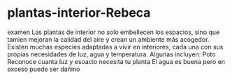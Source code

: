 # plantas-interior-Rebeca
 examen
 Las plantas de interior no solo embellecen los espacios, sino que tamien mejoran la calidad del aire y crean un ambiente más acogedor.
 Existen muchas especies adaptadas a vivir en interiores, cada una con sus propias necesidades de luz, agua y temperatura. 
 Algunas incluyen:
 Poto
 Reconoce cuanta luz y esoacio necesita tu planta
El agua es buena pero en exceso puede ser dañino